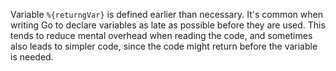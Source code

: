 Variable `%{returngVar}` is defined earlier than necessary.
It's common when writing Go to declare variables as late as possible before they are used. 
This tends to reduce mental overhead when reading the code, and sometimes also leads to simpler code, 
since the code might return before the variable is needed.
